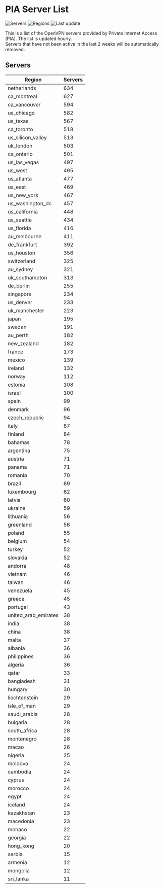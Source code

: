# PIA Server List

![Servers](https://img.shields.io/badge/servers-16,327-blue)
![Regions](https://img.shields.io/badge/regions-97-blue)
![Last update](https://img.shields.io/badge/last_updated-Thu_Jun_20_14:46:03_UTC_2024-blue)

This is a list of the OpenVPN servers provided by Private Internet Access (PIA). The list is updated hourly. </br>
Servers that have not been active in the last 2 weeks will be automatically removed.

## Servers
| Region               | Servers |
|----------------------|---------|
| netherlands | 634 |
| ca_montreal | 627 |
| ca_vancouver | 594 |
| us_chicago | 582 |
| us_texas | 567 |
| ca_toronto | 518 |
| us_silicon_valley | 513 |
| uk_london | 503 |
| ca_ontario | 501 |
| us_las_vegas | 497 |
| us_west | 495 |
| us_atlanta | 477 |
| us_east | 469 |
| us_new_york | 467 |
| us_washington_dc | 457 |
| us_california | 448 |
| us_seattle | 434 |
| us_florida | 416 |
| au_melbourne | 411 |
| de_frankfurt | 392 |
| us_houston | 356 |
| switzerland | 325 |
| au_sydney | 321 |
| uk_southampton | 313 |
| de_berlin | 255 |
| singapore | 234 |
| us_denver | 233 |
| uk_manchester | 223 |
| japan | 195 |
| sweden | 191 |
| au_perth | 182 |
| new_zealand | 182 |
| france | 173 |
| mexico | 139 |
| ireland | 132 |
| norway | 112 |
| estonia | 108 |
| israel | 100 |
| spain | 99 |
| denmark | 96 |
| czech_republic | 94 |
| italy | 87 |
| finland | 84 |
| bahamas | 78 |
| argentina | 75 |
| austria | 71 |
| panama | 71 |
| romania | 70 |
| brazil | 69 |
| luxembourg | 62 |
| latvia | 60 |
| ukraine | 59 |
| lithuania | 56 |
| greenland | 56 |
| poland | 55 |
| belgium | 54 |
| turkey | 52 |
| slovakia | 52 |
| andorra | 48 |
| vietnam | 46 |
| taiwan | 46 |
| venezuela | 45 |
| greece | 45 |
| portugal | 43 |
| united_arab_emirates | 38 |
| india | 38 |
| china | 38 |
| malta | 37 |
| albania | 36 |
| philippines | 36 |
| algeria | 36 |
| qatar | 33 |
| bangladesh | 31 |
| hungary | 30 |
| liechtenstein | 29 |
| isle_of_man | 29 |
| saudi_arabia | 28 |
| bulgaria | 28 |
| south_africa | 28 |
| montenegro | 28 |
| macao | 26 |
| nigeria | 25 |
| moldova | 24 |
| cambodia | 24 |
| cyprus | 24 |
| morocco | 24 |
| egypt | 24 |
| iceland | 24 |
| kazakhstan | 23 |
| macedonia | 23 |
| monaco | 22 |
| georgia | 22 |
| hong_kong | 20 |
| serbia | 15 |
| armenia | 12 |
| mongolia | 12 |
| sri_lanka | 11 |